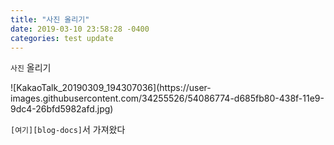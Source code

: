 ```yaml
---
title: "사진 올리기"
date: 2019-03-10 23:58:28 -0400
categories: test update
---
```


`사진` 올리기

<div>
![KakaoTalk_20190309_194307036](https://user-images.githubusercontent.com/34255526/54086774-d685fb80-438f-11e9-9dc4-26bfd5982afd.jpg)
</div>

`[여기][blog-docs]`서 가져왔다

[blog-docs]: https://hanee24.github.io/2017/12/21/how-to-upload-image-with-github-readme/
